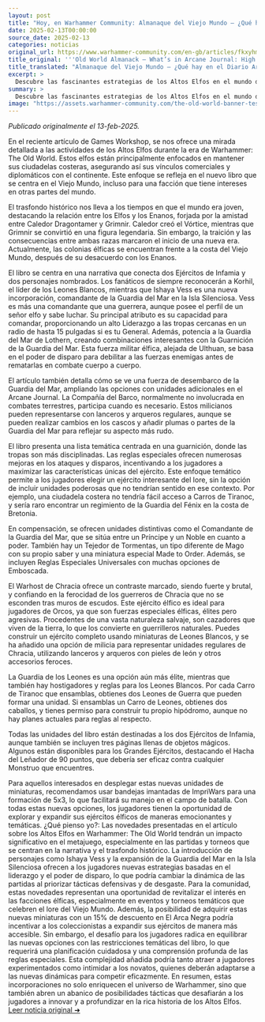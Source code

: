 ```yaml
---
layout: post
title: "Hoy, en Warhammer Community: Almanaque del Viejo Mundo – ¿Qué hay en el Diario Arcano: Reinos de los Altos Elfos? - Comunidad Warhammer"
date: 2025-02-13T00:00:00
source_date: 2025-02-13
categories: noticias
original_url: https://www.warhammer-community.com/en-gb/articles/fkxyhmsz/old-world-almanack-whats-in-arcane-journal-high-elf-realms/
title_original: '''Old World Almanack – What’s in Arcane Journal: High Elf Realms? - Warhammer Community'''
title_translated: "Almanaque del Viejo Mundo – ¿Qué hay en el Diario Arcano: Reinos de los Altos Elfos? - Comunidad Warhammer"
excerpt: >
  Descubre las fascinantes estrategias de los Altos Elfos en el mundo de Warhammer: The Old World. Este nuevo Almanaque del Viejo Mundo nos sumerge en el intrigante universo de los Altos Elfos, quienes mantienen sus fortalezas costeras para asegurar sus vínculos comerciales y diplomáticos. Con personajes emblemáticos como Korhil y la nueva comandante Ishaya Vess, el libro explora cómo estas fuerzas élficas se organizan y combaten en el campo de batalla. Además, el Diario Arcano amplía tus opciones con unidades adicionales, ofreciendo un vistazo a las tácticas de la Guardia del Mar y sus emocionantes combinaciones. ¡No te pierdas esta oportunidad de adentrarte en la rica narrativa y estrategia de los Altos Elfos!
summary: >
  Descubre las fascinantes estrategias de los Altos Elfos en el mundo de Warhammer: The Old World. Este nuevo Almanaque del Viejo Mundo nos sumerge en el intrigante universo de los Altos Elfos, quienes mantienen sus fortalezas costeras para asegurar sus vínculos comerciales y diplomáticos. Con personajes emblemáticos como Korhil y la nueva comandante Ishaya Vess, el libro explora cómo estas fuerzas élficas se organizan y combaten en el campo de batalla. Además, el Diario Arcano amplía tus opciones con unidades adicionales, ofreciendo un vistazo a las tácticas de la Guardia del Mar y sus emocionantes combinaciones. ¡No te pierdas esta oportunidad de adentrarte en la rica narrativa y estrategia de los Altos Elfos!
image: "https://assets.warhammer-community.com/the-old-world-banner-test.jpg"
---
```


*Publicado originalmente el 13-feb-2025.*

En el reciente artículo de Games Workshop, se nos ofrece una mirada detallada a las actividades de los Altos Elfos durante la era de Warhammer: The Old World. Estos elfos están principalmente enfocados en mantener sus ciudadelas costeras, asegurando así sus vínculos comerciales y diplomáticos con el continente. Este enfoque se refleja en el nuevo libro que se centra en el Viejo Mundo, incluso para una facción que tiene intereses en otras partes del mundo.

El trasfondo histórico nos lleva a los tiempos en que el mundo era joven, destacando la relación entre los Elfos y los Enanos, forjada por la amistad entre Caledor Dragontamer y Grimnir. Caledor creó el Vórtice, mientras que Grimnir se convirtió en una figura legendaria. Sin embargo, la traición y las consecuencias entre ambas razas marcaron el inicio de una nueva era. Actualmente, las colonias élficas se encuentran frente a la costa del Viejo Mundo, después de su desacuerdo con los Enanos.

El libro se centra en una narrativa que conecta dos Ejércitos de Infamia y dos personajes nombrados. Los fanáticos de siempre reconocerán a Korhil, el líder de los Leones Blancos, mientras que Ishaya Vess es una nueva incorporación, comandante de la Guardia del Mar en la Isla Silenciosa. Vess es más una comandante que una guerrera, aunque posee el perfil de un señor elfo y sabe luchar. Su principal atributo es su capacidad para comandar, proporcionando un alto Liderazgo a las tropas cercanas en un radio de hasta 15 pulgadas si es tu General. Además, potencia a la Guardia del Mar de Lothern, creando combinaciones interesantes con la Guarnición de la Guardia del Mar. Esta fuerza militar élfica, alejada de Ulthuan, se basa en el poder de disparo para debilitar a las fuerzas enemigas antes de rematarlas en combate cuerpo a cuerpo.

El artículo también detalla cómo se ve una fuerza de desembarco de la Guardia del Mar, ampliando las opciones con unidades adicionales en el Arcane Journal. La Compañía del Barco, normalmente no involucrada en combates terrestres, participa cuando es necesario. Estos milicianos pueden representarse con lanceros y arqueros regulares, aunque se pueden realizar cambios en los cascos y añadir plumas o partes de la Guardia del Mar para reflejar su aspecto más rudo.

El libro presenta una lista temática centrada en una guarnición, donde las tropas son más disciplinadas. Las reglas especiales ofrecen numerosas mejoras en los ataques y disparos, incentivando a los jugadores a maximizar las características únicas del ejército. Este enfoque temático permite a los jugadores elegir un ejército interesante del lore, sin la opción de incluir unidades poderosas que no tendrían sentido en ese contexto. Por ejemplo, una ciudadela costera no tendría fácil acceso a Carros de Tiranoc, y sería raro encontrar un regimiento de la Guardia del Fénix en la costa de Bretonia.

En compensación, se ofrecen unidades distintivas como el Comandante de la Guardia del Mar, que se sitúa entre un Príncipe y un Noble en cuanto a poder. También hay un Tejedor de Tormentas, un tipo diferente de Mago con su propio saber y una miniatura especial Made to Order. Además, se incluyen Reglas Especiales Universales con muchas opciones de Emboscada.

El Warhost de Chracia ofrece un contraste marcado, siendo fuerte y brutal, y confiando en la ferocidad de los guerreros de Chracia que no se esconden tras muros de escudos. Este ejército élfico es ideal para jugadores de Orcos, ya que son fuerzas especiales élficas, élites pero agresivas. Procedentes de una vasta naturaleza salvaje, son cazadores que viven de la tierra, lo que los convierte en guerrilleros naturales. Puedes construir un ejército completo usando miniaturas de Leones Blancos, y se ha añadido una opción de milicia para representar unidades regulares de Chracia, utilizando lanceros y arqueros con pieles de león y otros accesorios feroces.

La Guardia de los Leones es una opción aún más élite, mientras que también hay hostigadores y reglas para los Leones Blancos. Por cada Carro de Tiranoc que ensamblas, obtienes dos Leones de Guerra que pueden formar una unidad. Si ensamblas un Carro de Leones, obtienes dos caballos, y tienes permiso para construir tu propio hipódromo, aunque no hay planes actuales para reglas al respecto.

Todas las unidades del libro están destinadas a los dos Ejércitos de Infamia, aunque también se incluyen tres páginas llenas de objetos mágicos. Algunos están disponibles para los Grandes Ejércitos, destacando el Hacha del Leñador de 90 puntos, que debería ser eficaz contra cualquier Monstruo que encuentres.

Para aquellos interesados en desplegar estas nuevas unidades de miniaturas, recomendamos usar bandejas imantadas de ImpriWars para una formación de 5x3, lo que facilitará su manejo en el campo de batalla. Con todas estas nuevas opciones, los jugadores tienen la oportunidad de explorar y expandir sus ejércitos élficos de maneras emocionantes y temáticas.
¿Qué pienso yo?: Las novedades presentadas en el artículo sobre los Altos Elfos en Warhammer: The Old World tendrán un impacto significativo en el metajuego, especialmente en las partidas y torneos que se centran en la narrativa y el trasfondo histórico. La introducción de personajes como Ishaya Vess y la expansión de la Guardia del Mar en la Isla Silenciosa ofrecen a los jugadores nuevas estrategias basadas en el liderazgo y el poder de disparo, lo que podría cambiar la dinámica de las partidas al priorizar tácticas defensivas y de desgaste. Para la comunidad, estas novedades representan una oportunidad de revitalizar el interés en las facciones élficas, especialmente en eventos y torneos temáticos que celebren el lore del Viejo Mundo. Además, la posibilidad de adquirir estas nuevas miniaturas con un 15% de descuento en El Arca Negra podría incentivar a los coleccionistas a expandir sus ejércitos de manera más accesible. Sin embargo, el desafío para los jugadores radica en equilibrar las nuevas opciones con las restricciones temáticas del libro, lo que requerirá una planificación cuidadosa y una comprensión profunda de las reglas especiales. Esta complejidad añadida podría tanto atraer a jugadores experimentados como intimidar a los novatos, quienes deberán adaptarse a las nuevas dinámicas para competir eficazmente. En resumen, estas incorporaciones no solo enriquecen el universo de Warhammer, sino que también abren un abanico de posibilidades tácticas que desafiarán a los jugadores a innovar y a profundizar en la rica historia de los Altos Elfos.
[Leer noticia original ➜](https://www.warhammer-community.com/en-gb/articles/fkxyhmsz/old-world-almanack-whats-in-arcane-journal-high-elf-realms/)
